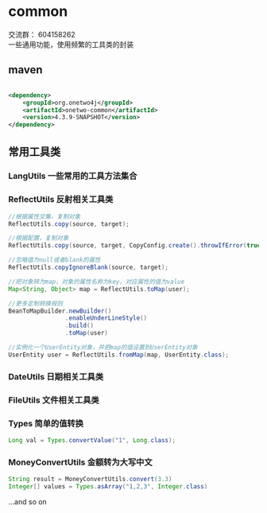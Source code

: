# common 
交流群：  604158262    
一些通用功能，使用频繁的工具类的封装

## maven
```xml

<dependency>
    <groupId>org.onetwo4j</groupId>
    <artifactId>onetwo-common</artifactId>
    <version>4.3.9-SNAPSHOT</version>
</dependency>

```
## 常用工具类
### LangUtils 一些常用的工具方法集合
### ReflectUtils 反射相关工具类
   
```java   
//根据属性交集，复制对象
ReflectUtils.copy(source, target);

//根据配置，复制对象
ReflectUtils.copy(source, target, CopyConfig.create().throwIfError(true));

//忽略值为null或者blank的属性
ReflectUtils.copyIgnoreBlank(source, target);

//把对象转为map，对象的属性名称为key，对应属性的值为value
Map<String, Object> map = ReflectUtils.toMap(user);

//更多定制转换规则
BeanToMapBuilder.newBuilder()
				.enableUnderLineStyle()
				.build()
				.toMap(user)

//实例化一个UserEntity对象，并把map的值设置到UserEntity对象
UserEntity user = ReflectUtils.fromMap(map, UserEntity.class);
```

### DateUtils 日期相关工具类
### FileUtils 文件相关工具类
### Types 简单的值转换
```java   
Long val = Types.convertValue("1", Long.class);  
```
### MoneyConvertUtils 金额转为大写中文
```java   
String result = MoneyConvertUtils.convert(3.3)   
Integer[] values = Types.asArray("1,2,3", Integer.class)
```
...and so on

